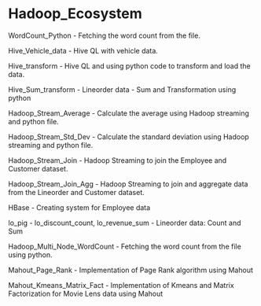 # Hadoop_Ecosystem

WordCount_Python - Fetching the word count from the file.

Hive_Vehicle_data - Hive QL with vehicle data.

Hive_transform - Hive QL and using python code to transform and load the data.

Hive_Sum_transform - Lineorder data - Sum and Transformation using python

Hadoop_Stream_Average - Calculate the average using Hadoop streaming and python file.

Hadoop_Stream_Std_Dev - Calculate the standard deviation using Hadoop streaming and python file.

Hadoop_Stream_Join - Hadoop Streaming to join the Employee and Customer dataset.

Hadoop_Stream_Join_Agg - Hadoop Streaming to join and aggregate data from the Lineorder and Customer dataset.

HBase - Creating system for Employee data

lo_pig - lo_discount_count, lo_revenue_sum - Lineorder data: Count and Sum

Hadoop_Multi_Node_WordCount - Fetching the word count from the file using python.

Mahout_Page_Rank - Implementation of Page Rank algorithm using Mahout

Mahout_Kmeans_Matrix_Fact - Implementation of Kmeans and Matrix Factorization for Movie Lens data using Mahout

